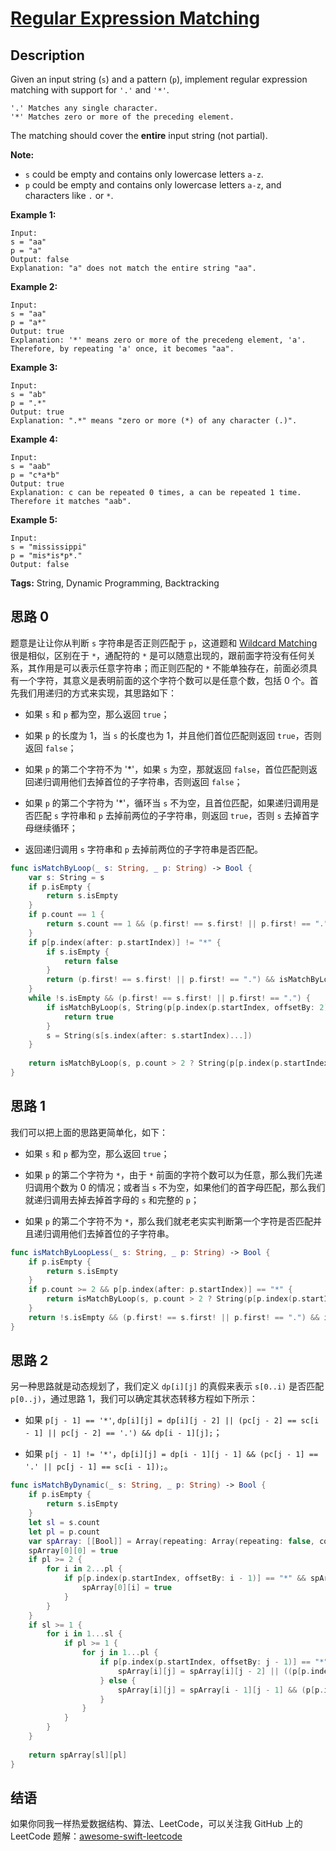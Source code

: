 # [Regular Expression Matching][title]

## Description

Given an input string (`s`) and a pattern (`p`), implement regular expression matching with support for `'.'` and `'*'`.

```
'.' Matches any single character.
'*' Matches zero or more of the preceding element.
```

The matching should cover the **entire** input string (not partial).

**Note:**

- `s` could be empty and contains only lowercase letters `a-z`.
- `p` could be empty and contains only lowercase letters `a-z`, and characters like `.` or `*`.

**Example 1:**

```
Input:
s = "aa"
p = "a"
Output: false
Explanation: "a" does not match the entire string "aa".
```

**Example 2:**

```
Input:
s = "aa"
p = "a*"
Output: true
Explanation: '*' means zero or more of the precedeng element, 'a'. Therefore, by repeating 'a' once, it becomes "aa".
```

**Example 3:**

```
Input:
s = "ab"
p = ".*"
Output: true
Explanation: ".*" means "zero or more (*) of any character (.)".
```

**Example 4:**

```
Input:
s = "aab"
p = "c*a*b"
Output: true
Explanation: c can be repeated 0 times, a can be repeated 1 time. Therefore it matches "aab".
```

**Example 5:**

```
Input:
s = "mississippi"
p = "mis*is*p*."
Output: false
```

**Tags:** String, Dynamic Programming, Backtracking


## 思路 0

题意是让让你从判断 `s` 字符串是否正则匹配于 `p`，这道题和 [Wildcard Matching][044] 很是相似，区别在于 `*`，通配符的 `*` 是可以随意出现的，跟前面字符没有任何关系，其作用是可以表示任意字符串；而正则匹配的 `*` 不能单独存在，前面必须具有一个字符，其意义是表明前面的这个字符个数可以是任意个数，包括 0 个。首先我们用递归的方式来实现，其思路如下：

* 如果 `s` 和 `p` 都为空，那么返回 `true`；

* 如果 `p` 的长度为 1，当 `s` 的长度也为 1，并且他们首位匹配则返回 `true`，否则返回 `false`；

* 如果 `p` 的第二个字符不为 '*'，如果 `s` 为空，那就返回 `false`，首位匹配则返回递归调用他们去掉首位的子字符串，否则返回 `false`；

* 如果 `p` 的第二个字符为 '*'，循环当 `s` 不为空，且首位匹配，如果递归调用是否匹配 `s` 字符串和 `p` 去掉前两位的子字符串，则返回 `true`，否则 `s` 去掉首字母继续循环；

* 返回递归调用 `s` 字符串和 `p` 去掉前两位的子字符串是否匹配。

```swift
func isMatchByLoop(_ s: String, _ p: String) -> Bool {
    var s: String = s
    if p.isEmpty {
        return s.isEmpty
    }
    if p.count == 1 {
        return s.count == 1 && (p.first! == s.first! || p.first! == ".")
    }
    if p[p.index(after: p.startIndex)] != "*" {
        if s.isEmpty {
            return false
        }
        return (p.first! == s.first! || p.first! == ".") && isMatchByLoop(String(s[s.index(after: s.startIndex)...]), String(p[p.index(after: p.startIndex)...]))
    }
    while !s.isEmpty && (p.first! == s.first! || p.first! == ".") {
        if isMatchByLoop(s, String(p[p.index(p.startIndex, offsetBy: 2)...])) {
            return true
        }
        s = String(s[s.index(after: s.startIndex)...])
    }
    
    return isMatchByLoop(s, p.count > 2 ? String(p[p.index(p.startIndex, offsetBy: 2)...]) : "")
}
```


## 思路 1

我们可以把上面的思路更简单化，如下：

* 如果 `s` 和 `p` 都为空，那么返回 `true`；

* 如果 `p` 的第二个字符为 `*`，由于 `*` 前面的字符个数可以为任意，那么我们先递归调用个数为 0 的情况；或者当 `s` 不为空，如果他们的首字母匹配，那么我们就递归调用去掉去掉首字母的 `s` 和完整的 `p`；

* 如果 `p` 的第二个字符不为 `*`，那么我们就老老实实判断第一个字符是否匹配并且递归调用他们去掉首位的子字符串。

```swift
func isMatchByLoopLess(_ s: String, _ p: String) -> Bool {
    if p.isEmpty {
        return s.isEmpty
    }
    if p.count >= 2 && p[p.index(after: p.startIndex)] == "*" {
        return isMatchByLoop(s, p.count > 2 ? String(p[p.index(p.startIndex, offsetBy: 2)...]) : "") || (!s.isEmpty && (p.first! == s.first! || p.first! == ".") && isMatchByLoop(String(s[s.index(after: s.startIndex)...]), p))
    }
    return !s.isEmpty && (p.first! == s.first! || p.first! == ".") && isMatchByLoop(String(s[s.index(after: s.startIndex)...]), String(p[p.index(after: p.startIndex)...]))
}
```

## 思路 2

另一种思路就是动态规划了，我们定义 `dp[i][j]` 的真假来表示 `s[0..i)` 是否匹配 `p[0..j)`，通过思路 1，我们可以确定其状态转移方程如下所示：

* 如果 `p[j - 1] == '*'`, `dp[i][j] = dp[i][j - 2] || (pc[j - 2] == sc[i - 1] || pc[j - 2] == '.') && dp[i - 1][j];`；

* 如果 `p[j - 1] != '*'`，`dp[i][j] = dp[i - 1][j - 1] && (pc[j - 1] == '.' || pc[j - 1] == sc[i - 1]);`。

```swift
func isMatchByDynamic(_ s: String, _ p: String) -> Bool {
    if p.isEmpty {
        return s.isEmpty
    }
    let sl = s.count
    let pl = p.count
    var spArray: [[Bool]] = Array(repeating: Array(repeating: false, count: pl + 1), count: sl + 1)
    spArray[0][0] = true
    if pl >= 2 {
        for i in 2...pl {
            if p[p.index(p.startIndex, offsetBy: i - 1)] == "*" && spArray[0][i - 2] {
                spArray[0][i] = true
            }
        }
    }
    if sl >= 1 {
        for i in 1...sl {
            if pl >= 1 {
                for j in 1...pl {
                    if p[p.index(p.startIndex, offsetBy: j - 1)] == "*" {
                        spArray[i][j] = spArray[i][j - 2] || ((p[p.index(p.startIndex, offsetBy: j - 2)] == s[s.index(s.startIndex, offsetBy: i - 1)] || p[p.index(p.startIndex, offsetBy: j - 2)] == ".") && spArray[i - 1][j])
                    } else {
                        spArray[i][j] = spArray[i - 1][j - 1] && (p[p.index(p.startIndex, offsetBy: j - 1)] == s[s.index(s.startIndex, offsetBy: i - 1)] || p[p.index(p.startIndex, offsetBy: j - 1)] == ".")
                    }
                }
            }
        }
    }
    
    return spArray[sl][pl]
}
```


## 结语

如果你同我一样热爱数据结构、算法、LeetCode，可以关注我 GitHub 上的 LeetCode 题解：[awesome-swift-leetcode][zgpeace]



[044]: https://github.com/zgpeace/awesome-swift-leetcode/blob/master/044WildcardMatching.md
[title]: https://leetcode.com/problems/regular-expression-matching
[zgpeace]: https://github.com/zgpeace/awesome-swift-leetcode
